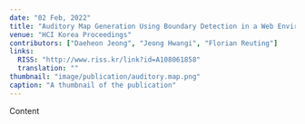 ```yaml
---
date: "02 Feb, 2022"
title: "Auditory Map Generation Using Boundary Detection in a Web Environment"
venue: "HCI Korea Proceedings"
contributors: ["Daeheon Jeong", "Jeong Hwangi", "Florian Reuting"]
links:
  RISS: "http://www.riss.kr/link?id=A108061858"
  translation: ""
thumbnail: "image/publication/auditory.map.png"
caption: "A thumbnail of the publication"
---
```


Content